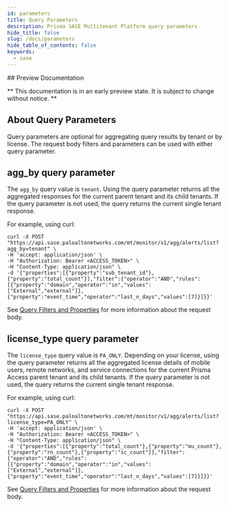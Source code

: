 ```yaml
---
id: parameters
title: Query Parameters
description: Prisma SASE Multitenant Platform query parameters
hide_title: false
slug: /docs/parameters
hide_table_of_contents: false
keywords:
  - sase
---
```

<head>
  <meta name="robots" content="noindex"/>
</head>
## Preview Documentation

** This documentation is in an early preview state. It is subject to change without notice. **

## About Query Parameters

Query parameters are optional for aggregating query results by tenant or by license. The request body filters and parameters can be used with either query parameter. 

## agg_by query parameter

The `agg_by` query value is `tenant`. Using the query parameter returns all the aggregated responses for the current parent tenant and its child tenants. If the query parameter is not used, the query returns the current single tenant response.

For example, using curl:

    curl -X POST "https://api.sase.paloaltonetworks.com/mt/monitor/v1/agg/alerts/list?agg_by=tenant" \
    -H 'accept: application/json' \
    -H "Authorization: Bearer <ACCESS_TOKEN>" \
    -H "Content-Type: application/json" \
    -d '{"properties":[{"property":"sub_tenant_id"},{"property":"total_count"}],"filter":{"operator":"AND","rules":[{"property":"domain","operator":"in","values":["External","external"]},{"property":"event_time","operator":"last_n_days","values":[7]}]}}'

See [Query Filters and Properties](/sase/docs/filters) for more information about the request body.

## license_type query parameter

The `license_type` query value is `PA_ONLY`. Depending on your license, using the query parameter returns all the aggregated license details of mobile users, remote networks, and service connections for the current Prisma Access parent tenant and its child tenants. If the query parameter is not used, the query returns the current single tenant response.

For example, using curl:

    curl -X POST "https://api.sase.paloaltonetworks.com/mt/monitor/v1/agg/alerts/list?license_type=PA_ONLY" \
    -H 'accept: application/json' \
    -H "Authorization: Bearer <ACCESS_TOKEN>" \
    -H "Content-Type: application/json" \
    -d '{"properties":[{"property":"total_count"},{"property":"mu_count"},{"property":"rn_count"},{"property":"sc_count"}],"filter":{"operator":"AND","rules":[{"property":"domain","operator":"in","values":["External","external"]},{"property":"event_time","operator":"last_n_days","values":[7]}]}}'

See [Query Filters and Properties](/sase/docs/filters) for more information about the request body.
